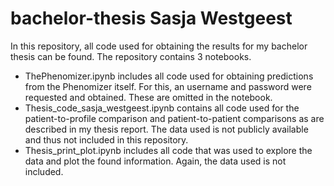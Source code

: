 # bachelor-thesis Sasja Westgeest

In this repository, all code used for obtaining the results for my bachelor thesis can be found. The repository contains 3 notebooks. 
* ThePhenomizer.ipynb includes all code used for obtaining predictions from the Phenomizer itself. For this, an username and password were requested and obtained. These are omitted in the notebook. 
* Thesis_code_sasja_westgeest.ipynb contains all code used for the patient-to-profile comparison and patient-to-patient comparisons as are described in my thesis report. The data used is not publicly available and thus not included in this repository. 
* Thesis_print_plot.ipynb includes all code that was used to explore the data and plot the found information. Again, the data used is not included. 

